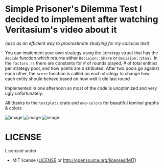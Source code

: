 # Simple Prisoner's Dilemma Test I decided to implement after watching Veritasium's video about it
*(also as an efficient way to procrastinate studying for my calculus test)*

You can implement your own strategy using the ``Strategy`` struct that has the ``decide`` function which returns either ``Decision::Share`` or ``Decision::Steal``.
In the ``factors.rs`` there are constants for # of rounds played, # of total entities per strategy pool, and how points are distributed.
After two pools go against each other, the ``score`` function is called on each strategy to change how each entity should behave based on how well it did last round

Implemented in one afternoon so most of the code is unoptimized and very ugly unfortunately.

All thanks to the ``textplots`` crate and ``owo-colors`` for beautiful teminal graphs & colors

![image](https://github.com/jedjoud10/game-theory-test/assets/34755598/491b5917-eadf-4e60-b485-093866a8b1d1)
![image](https://github.com/jedjoud10/game-theory-test/assets/34755598/e0896ee4-9001-4035-b68c-cf67af5650ba)
![image](https://github.com/jedjoud10/game-theory-test/assets/34755598/8e0b8f44-dc4d-475f-b289-862d410da2d1)


# LICENSE
Licensed under
 * MIT license
   ([LICENSE](LICENSE) or http://opensource.org/licenses/MIT)

